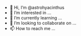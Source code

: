 - 👋 Hi, I’m @astrohyacinthus
- 👀 I’m interested in ...
- 🌱 I’m currently learning ...
- 💞️ I’m looking to collaborate on ...
- 📫 How to reach me ...

<!---
astrohyacinthus/astrohyacinthus is a ✨ special ✨ repository because its `README.md` (this file) appears on your GitHub profile.
You can click the Preview link to take a look at your changes.
--->
